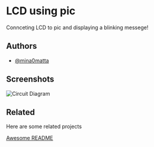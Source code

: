 # LCD using pic

Connceting LCD to pic and displaying a blinking messege!
## Authors

- [@mina0matta](https://www.github.com/mina0matta)


## Screenshots

![Circuit Diagram](https://imgur.com/a/chGy56o)


## Related

Here are some related projects

[Awesome README](https://github.com/matiassingers/awesome-readme)


